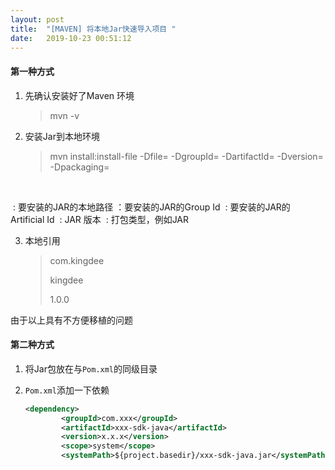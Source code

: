 ```yaml
---
layout: post
title:  "[MAVEN] 将本地Jar快速导入项目 "
date:   2019-10-23 00:51:12
---
```


#### 第一种方式

1. 先确认安装好了Maven 环境

   > mvn -v 

2. 安装Jar到本地环境

   > mvn install:install-file -Dfile=<path-to-file> -DgroupId=<group-id> -DartifactId=<artifact-id> -Dversion=<version> -Dpackaging=<packaging>

​        

​        <path-to-file>: 要安装的JAR的本地路径
​        <group-id>：要安装的JAR的Group Id
​        <artifact-id>: 要安装的JAR的 Artificial Id
​        <version>: JAR 版本
​        <packaging>: 打包类型，例如JAR

3. 本地引用

   > <dependency>    
   >
   > <groupId>com.kingdee</groupId>    
   >
   > <artifactId>kingdee</artifactId>   
   >
   >  <version>1.0.0</version>
   >
   >  </dependency>



由于以上具有不方便移植的问题



#### 第二种方式

1. 将Jar包放在与`Pom.xml`的同级目录

2. `Pom.xml`添加一下依赖

   ```xml
   <dependency>
           <groupId>com.xxx</groupId>
           <artifactId>xxx-sdk-java</artifactId>
           <version>x.x.x</version>
           <scope>system</scope>
           <systemPath>${project.basedir}/xxx-sdk-java.jar</systemPath> </dependency>
   ```

   






